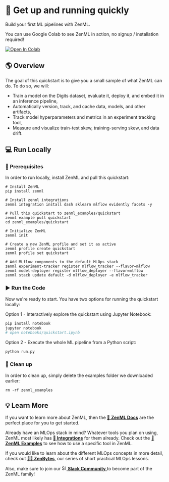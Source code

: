 # :running: Get up and running quickly

Build your first ML pipelines with ZenML.

You can use Google Colab to see ZenML in action, no signup / installation required!

<a href="https://colab.research.google.com/github/zenml-io/zenml/blob/main/examples/quickstart/notebooks/quickstart.ipynb" target="_parent"><img src="https://colab.research.google.com/assets/colab-badge.svg" alt="Open In Colab"/></a>

## :earth_americas: Overview

The goal of this quickstart is to give you a small sample of what ZenML can do. To do so, we will:
- Train a model on the Digits dataset, evaluate it, deploy it, and embed it in an inference pipeline,
- Automatically version, track, and cache data, models, and other artifacts,
- Track model hyperparameters and metrics in an experiment tracking tool,
- Measure and visualize train-test skew, training-serving skew, and data drift.

## :computer: Run Locally

### :page_facing_up: Prerequisites 
In order to run locally, install ZenML and pull this quickstart:

```shell
# Install ZenML
pip install zenml

# Install zenml integrations
zenml integration install dash sklearn mlflow evidently facets -y

# Pull this quickstart to zenml_examples/quickstart
zenml example pull quickstart
cd zenml_examples/quickstart

# Initialize ZenML
zenml init

# Create a new ZenML profile and set it as active
zenml profile create quickstart
zenml profile set quickstart

# Add MLflow components to the default MLOps stack
zenml experiment-tracker register mlflow_tracker --flavor=mlflow
zenml model-deployer register mlflow_deployer --flavor=mlflow
zenml stack update default -d mlflow_deployer -e mlflow_tracker
```

### :arrow_forward: Run the Code
Now we're ready to start. You have two options for running the quickstart locally:

Option 1 - Interactively explore the quickstart using Jupyter Notebook:
```bash
pip install notebook
jupyter notebook
# open notebooks/quickstart.ipynb
```

Option 2 - Execute the whole ML pipeline from a Python script:
```shell
python run.py
```

### :sponge: Clean up

In order to clean up, simply delete the examples folder we downloaded earlier:

```shell
rm -rf zenml_examples
```

## :bulb: Learn More

If you want to learn more about ZenML, then the [:page_facing_up: **ZenML Docs**](https://docs.zenml.io/) 
are the perfect place for you to get started.

Already have an MLOps stack in mind? Whatever tools you plan on using,
ZenML most likely has 
[**:link: Integrations**](https://docs.zenml.io/features/integrations) for them already.
Check out the 
[**:pray: ZenML Examples**](https://github.com/zenml-io/zenml/tree/main/examples)
to see how to use a specific tool in ZenML.

If you would like to learn about the different MLOps concepts in more detail, check out
[**:teacher: ZenBytes**](https://github.com/zenml-io/zenbytes),
our series of short practical MLOps lessons.

Also, make sure to join our <a href="https://zenml.io/slack-invite" target="_blank">
    <img width="15" src="https://cdn3.iconfinder.com/data/icons/logos-and-brands-adobe/512/306_Slack-512.png" alt="Slack"/>
    <b>Slack Community</b> 
</a> to become part of the ZenML family!
